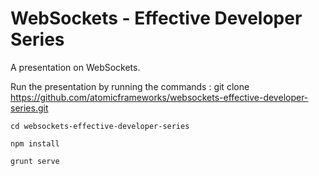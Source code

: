 # WebSockets - Effective Developer Series

A presentation on WebSockets.

Run the presentation by running the commands :
    git clone https://github.com/atomicframeworks/websockets-effective-developer-series.git
    
    cd websockets-effective-developer-series
    
    npm install
    
    grunt serve
